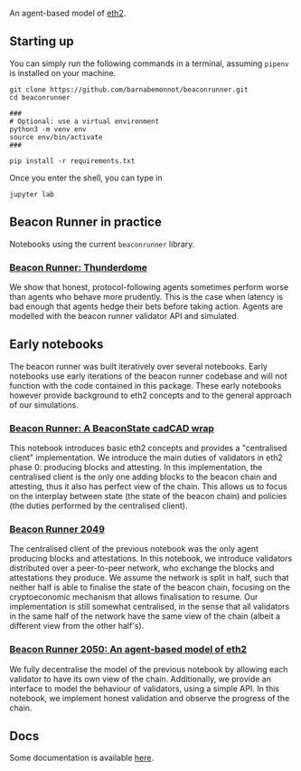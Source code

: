An agent-based model of [eth2](https://github.com/ethereum/eth2.0-specs).

## Starting up

You can simply run the following commands in a terminal, assuming `pipenv` is installed on your machine.

```
git clone https://github.com/barnabemonnot/beaconrunner.git
cd beaconrunner

###
# Optional: use a virtual environment
python3 -m venv env
source env/bin/activate
###

pip install -r requirements.txt
```

Once you enter the shell, you can type in

```
jupyter lab
```

## Beacon Runner in practice

Notebooks using the current `beaconrunner` library.

### [Beacon Runner: Thunderdome](notebooks/thunderdome.html)

We show that honest, protocol-following agents sometimes perform worse than agents who behave more prudently. This is the case when latency is bad enough that agents hedge their bets before taking action. Agents are modelled with the beacon runner validator API and simulated.

## Early notebooks

The beacon runner was built iteratively over several notebooks. Early notebooks use early iterations of the beacon runner codebase and will not function with the code contained in this package. These early notebooks however provide background to eth2 concepts and to the general approach of our simulations.

### [Beacon Runner: A BeaconState cadCAD wrap](notebooks/beaconrunner/br.html)

This notebook introduces basic eth2 concepts and provides a "centralised client" implementation. We introduce the main duties of validators in eth2 phase 0: producing blocks and attesting. In this implementation, the centralised client is the only one adding blocks to the beacon chain and attesting, thus it also has perfect view of the chain. This allows us to focus on the interplay between state (the state of the beacon chain) and policies (the duties performed by the centralised client).

### [Beacon Runner 2049](notebooks/beaconrunner2049/br2049.html)

The centralised client of the previous notebook was the only agent producing blocks and attestations. In this notebook, we introduce validators distributed over a peer-to-peer network, who exchange the blocks and attestations they produce. We assume the network is split in half, such that neither half is able to finalise the state of the beacon chain, focusing on the cryptoeconomic mechanism that allows finalisation to resume. Our implementation is still somewhat centralised, in the sense that all validators in the same half of the network have the same view of the chain (albeit a different view from the other half's).

### [Beacon Runner 2050: An agent-based model of eth2](notebooks/beaconrunner2050/br2050.html)

We fully decentralise the model of the previous notebook by allowing each validator to have its own view of the chain. Additionally, we provide an interface to model the behaviour of validators, using a simple API. In this notebook, we implement honest validation and observe the progress of the chain.

## Docs

Some documentation is available [here](https://barnabemonnot.com/beaconrunner/build/html/).
